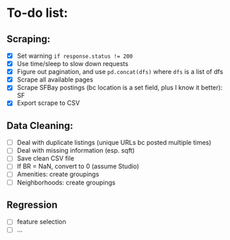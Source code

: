 # To-do list: 

## Scraping: 
- [x] Set warning `if response.status != 200`
- [x] Use time/sleep to slow down requests
- [x] Figure out pagination, and use `pd.concat(dfs)` where `dfs` is a list of dfs
- [x] Scrape all available pages
- [x] Scrape SFBay postings (bc location is a set field, plus I know it better): SF
- [x] Export scrape to CSV

## Data Cleaning: 
- [ ] Deal with duplicate listings (unique URLs bc posted multiple times)
- [ ] Deal with missing information (esp. sqft)
- [ ] Save clean CSV file
- [ ] If BR = NaN, convert to 0 (assume Studio)
- [ ] Amenities: create groupings 
- [ ] Neighborhoods: create groupings

## Regression
- [ ] feature selection
- [ ] ... 
